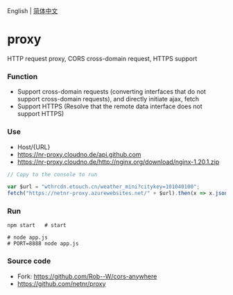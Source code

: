 English | [简体中文](README_zh-CN.md)

# proxy
HTTP request proxy, CORS cross-domain request, HTTPS support

### Function
- Support cross-domain requests (converting interfaces that do not support cross-domain requests), and directly initiate ajax, fetch
- Support HTTPS (Resolve that the remote data interface does not support HTTPS)

### Use
- Host/{URL}
- <https://nr-proxy.cloudno.de/api.github.com>
- <https://nr-proxy.cloudno.de/http://nginx.org/download/nginx-1.20.1.zip>

```js
// Copy to the console to run

var $url = "wthrcdn.etouch.cn/weather_mini?citykey=101040100";
fetch("https://netnr-proxy.azurewebsites.net/" + $url).then(x => x.json()).then(console.log)
```

### Run
```
npm start   # start

# node app.js
# PORT=8888 node app.js
```

### Source code
- Fork: <https://github.com/Rob--W/cors-anywhere>
- <https://github.com/netnr/proxy>